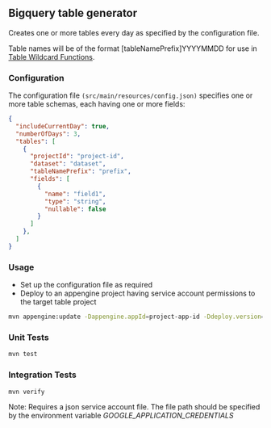 ## Bigquery table generator

Creates one or more tables every day as specified by the configuration file.

Table names will be of the format [tableNamePrefix]YYYYMMDD for use in [Table Wildcard Functions](https://cloud.google.com/bigquery/query-reference?hl=en#tablewildcardfunctions).

### Configuration

The configuration file `(src/main/resources/config.json)` specifies one or more table schemas, each having one or more fields:

```json
{
  "includeCurrentDay": true,
  "numberOfDays": 3,
  "tables": [
    {
      "projectId": "project-id",
      "dataset": "dataset",
      "tableNamePrefix": "prefix",
      "fields": [
        {
          "name": "field1",
          "type": "string",
          "nullable": false
        }
      ]
    },
  ]
}
```

### Usage

 - Set up the configuration file as required
 - Deploy to an appengine project having service account permissions to the target table project

```bash
mvn appengine:update -Dappengine.appId=project-app-id -Ddeploy.version=[version-num] -Ddeploy.module=[default | module-name]
```

### Unit Tests

```bash
mvn test
```

### Integration Tests

```bash
mvn verify
```
Note: Requires a json service account file.  The file path should be specified by the environment variable *GOOGLE_APPLICATION_CREDENTIALS*
